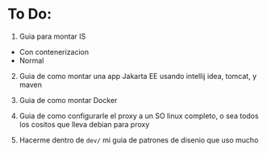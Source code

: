 # To Do:

1. Guia para montar IS
  - Con contenerizacion
  - Normal

2. Guia de como montar una app Jakarta EE usando intellij idea, tomcat, y maven

3. Guia de como montar Docker

4. Guia de como configurarle el proxy a un SO linux completo, o sea todos los  cositos que lleva debian para proxy

5. Hacerme dentro de `dev/` mi guia de patrones de disenio que uso mucho

